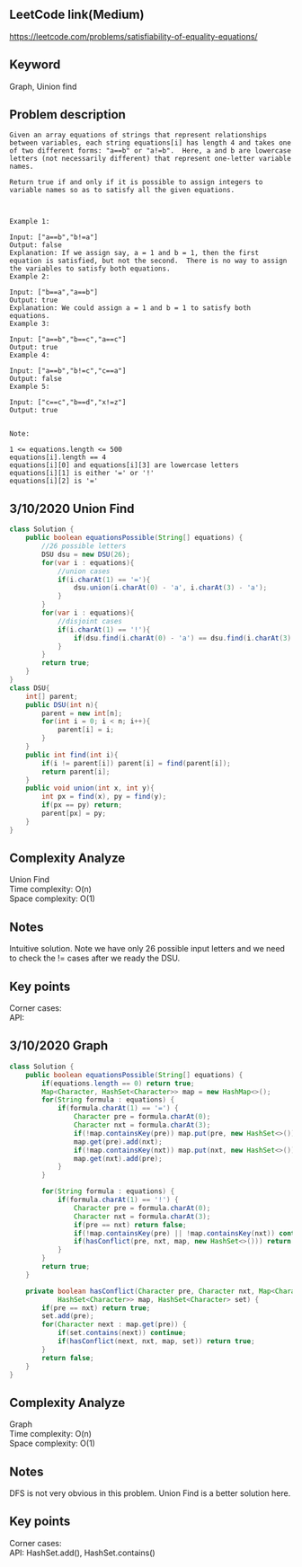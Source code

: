 ## LeetCode link(Medium)
https://leetcode.com/problems/satisfiability-of-equality-equations/

## Keyword
Graph, Uinion find

## Problem description
```
Given an array equations of strings that represent relationships between variables, each string equations[i] has length 4 and takes one of two different forms: "a==b" or "a!=b".  Here, a and b are lowercase letters (not necessarily different) that represent one-letter variable names.

Return true if and only if it is possible to assign integers to variable names so as to satisfy all the given equations.

 

Example 1:

Input: ["a==b","b!=a"]
Output: false
Explanation: If we assign say, a = 1 and b = 1, then the first equation is satisfied, but not the second.  There is no way to assign the variables to satisfy both equations.
Example 2:

Input: ["b==a","a==b"]
Output: true
Explanation: We could assign a = 1 and b = 1 to satisfy both equations.
Example 3:

Input: ["a==b","b==c","a==c"]
Output: true
Example 4:

Input: ["a==b","b!=c","c==a"]
Output: false
Example 5:

Input: ["c==c","b==d","x!=z"]
Output: true
 

Note:

1 <= equations.length <= 500
equations[i].length == 4
equations[i][0] and equations[i][3] are lowercase letters
equations[i][1] is either '=' or '!'
equations[i][2] is '='
```

## 3/10/2020 Union Find

```java
class Solution {
    public boolean equationsPossible(String[] equations) {
        //26 possible letters
        DSU dsu = new DSU(26);
        for(var i : equations){
            //union cases
            if(i.charAt(1) == '='){
                dsu.union(i.charAt(0) - 'a', i.charAt(3) - 'a');
            }
        }
        for(var i : equations){
            //disjoint cases
            if(i.charAt(1) == '!'){
                if(dsu.find(i.charAt(0) - 'a') == dsu.find(i.charAt(3) - 'a')) return false;
            }
        }
        return true;
    }
}
class DSU{
    int[] parent;
    public DSU(int n){
        parent = new int[n];
        for(int i = 0; i < n; i++){
            parent[i] = i;
        }
    }
    public int find(int i){
        if(i != parent[i]) parent[i] = find(parent[i]);
        return parent[i];
    }
    public void union(int x, int y){
        int px = find(x), py = find(y);
        if(px == py) return;
        parent[px] = py;
    }
}

```

## Complexity Analyze
Union Find\
Time complexity: O(n)\
Space complexity: O(1)

## Notes
Intuitive solution. Note we have only 26 possible input letters and we need to check the != cases after we ready the DSU.

## Key points
Corner cases: \
API: 

## 3/10/2020 Graph

```java
class Solution {
    public boolean equationsPossible(String[] equations) {
        if(equations.length == 0) return true;
        Map<Character, HashSet<Character>> map = new HashMap<>();
        for(String formula : equations) {
            if(formula.charAt(1) == '=') {
                Character pre = formula.charAt(0);
                Character nxt = formula.charAt(3);
                if(!map.containsKey(pre)) map.put(pre, new HashSet<>());
                map.get(pre).add(nxt);
                if(!map.containsKey(nxt)) map.put(nxt, new HashSet<>());
                map.get(nxt).add(pre);
            }
        }

        for(String formula : equations) {
            if(formula.charAt(1) == '!') {
                Character pre = formula.charAt(0);
                Character nxt = formula.charAt(3);
                if(pre == nxt) return false;
                if(!map.containsKey(pre) || !map.containsKey(nxt)) continue;
                if(hasConflict(pre, nxt, map, new HashSet<>())) return false;
            }
        }
        return true;
    }

    private boolean hasConflict(Character pre, Character nxt, Map<Character,
            HashSet<Character>> map, HashSet<Character> set) {
        if(pre == nxt) return true;
        set.add(pre);
        for(Character next : map.get(pre)) {
            if(set.contains(next)) continue;
            if(hasConflict(next, nxt, map, set)) return true;
        }
        return false;
    }
}
```

## Complexity Analyze
Graph\
Time complexity: O(n) \
Space complexity: O(1)

## Notes
DFS is not very obvious in this problem. Union Find is a better solution here.

## Key points
Corner cases: \
API: HashSet.add(), HashSet.contains()